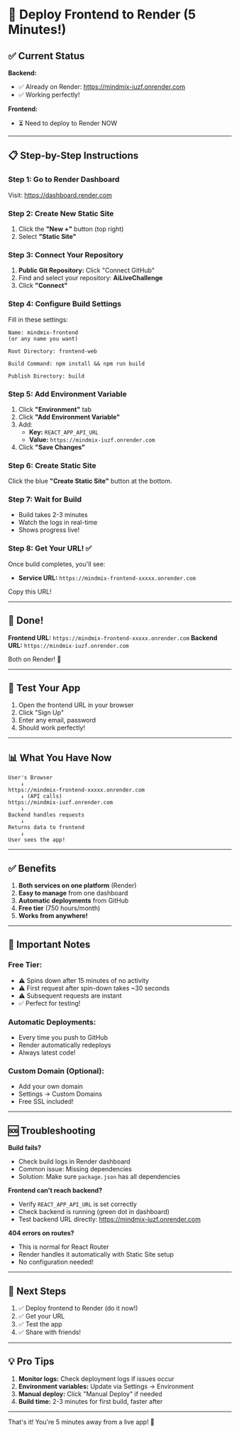 # 🚀 Deploy Frontend to Render (5 Minutes!)

## ✅ Current Status

**Backend:**
- ✅ Already on Render: https://mindmix-iuzf.onrender.com
- ✅ Working perfectly!

**Frontend:**
- ⏳ Need to deploy to Render NOW

---

## 📋 Step-by-Step Instructions

### **Step 1: Go to Render Dashboard**
Visit: https://dashboard.render.com

### **Step 2: Create New Static Site**

1. Click the **"New +"** button (top right)
2. Select **"Static Site"**

### **Step 3: Connect Your Repository**

1. **Public Git Repository:** Click "Connect GitHub"
2. Find and select your repository: **AiLiveChallenge**
3. Click **"Connect"**

### **Step 4: Configure Build Settings**

Fill in these settings:

```
Name: mindmix-frontend
(or any name you want)

Root Directory: frontend-web

Build Command: npm install && npm run build

Publish Directory: build
```

### **Step 5: Add Environment Variable**

1. Click **"Environment"** tab
2. Click **"Add Environment Variable"**
3. Add:
   - **Key:** `REACT_APP_API_URL`
   - **Value:** `https://mindmix-iuzf.onrender.com`
4. Click **"Save Changes"**

### **Step 6: Create Static Site**

Click the blue **"Create Static Site"** button at the bottom.

### **Step 7: Wait for Build**

- Build takes 2-3 minutes
- Watch the logs in real-time
- Shows progress live!

### **Step 8: Get Your URL!** ✅

Once build completes, you'll see:
- **Service URL:** `https://mindmix-frontend-xxxxx.onrender.com`

Copy this URL!

---

## 🎉 Done!

**Frontend URL:** `https://mindmix-frontend-xxxxx.onrender.com`
**Backend URL:** `https://mindmix-iuzf.onrender.com`

Both on Render! 🎯

---

## 🧪 Test Your App

1. Open the frontend URL in your browser
2. Click "Sign Up"
3. Enter any email, password
4. Should work perfectly!

---

## 📊 What You Have Now

```
User's Browser
    ↓
https://mindmix-frontend-xxxxx.onrender.com
    ↓ (API calls)
https://mindmix-iuzf.onrender.com
    ↓
Backend handles requests
    ↓
Returns data to frontend
    ↓
User sees the app!
```

---

## ✅ Benefits

1. **Both services on one platform** (Render)
2. **Easy to manage** from one dashboard
3. **Automatic deployments** from GitHub
4. **Free tier** (750 hours/month)
5. **Works from anywhere!**

---

## 🎯 Important Notes

### Free Tier:
- ⚠️ Spins down after 15 minutes of no activity
- ⚠️ First request after spin-down takes ~30 seconds
- ⚠️ Subsequent requests are instant
- ✅ Perfect for testing!

### Automatic Deployments:
- Every time you push to GitHub
- Render automatically redeploys
- Always latest code!

### Custom Domain (Optional):
- Add your own domain
- Settings → Custom Domains
- Free SSL included!

---

## 🆘 Troubleshooting

**Build fails?**
- Check build logs in Render dashboard
- Common issue: Missing dependencies
- Solution: Make sure `package.json` has all dependencies

**Frontend can't reach backend?**
- Verify `REACT_APP_API_URL` is set correctly
- Check backend is running (green dot in dashboard)
- Test backend URL directly: https://mindmix-iuzf.onrender.com

**404 errors on routes?**
- This is normal for React Router
- Render handles it automatically with Static Site setup
- No configuration needed!

---

## 🎉 Next Steps

1. ✅ Deploy frontend to Render (do it now!)
2. ✅ Get your URL
3. ✅ Test the app
4. ✅ Share with friends!

---

## 💡 Pro Tips

1. **Monitor logs:** Check deployment logs if issues occur
2. **Environment variables:** Update via Settings → Environment
3. **Manual deploy:** Click "Manual Deploy" if needed
4. **Build time:** 2-3 minutes for first build, faster after

---

That's it! You're 5 minutes away from a live app! 🚀

